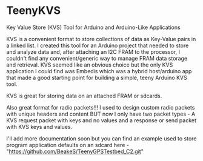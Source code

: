 # TeenyKVS

Key Value Store (KVS) Tool for Arduino and Arduino-Like Applications

KVS is a convenient format to store collections of data as Key-Value pairs in a linked list.  I created this tool for an Arduino project that needed to store and analyze data and, after attaching an I2C FRAM to the processor, I couldn't find any convenient/generic way to manage FRAM data storage and retrieval.  KVS seemed like an obvious choice but the only KVS application I could find was Embedis which was a hybrid host/arduino app that made a good starting point for building a simple, teeny Arduino KVS tool.

KVS is great for storing data on an attached FRAM or sdcards.

Also great format for radio packets!!!  I used to design custom radio packets with unique headers and content BUT now I only have two packet types - A KVS request packet with keys and no values and a response or send packet with KVS keys and values.

I'll add more documentation soon but you can find an example used to store program application defaults on an sdcard here - "https://github.com/BeakeS/TeenyGPSTestbed_C2.git"


